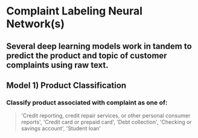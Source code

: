 # Complaint Labeling Neural Network(s)

## Several deep learning models work in tandem to predict the product and topic of customer complaints using raw text.

## Model 1) Product Classification
### Classify product associated with complaint as one of:
> 'Credit reporting, credit repair services, or other personal consumer reports',
> 'Credit card or prepaid card',
> 'Debt collection',
> 'Checking or savings account',
> 'Student loan'
